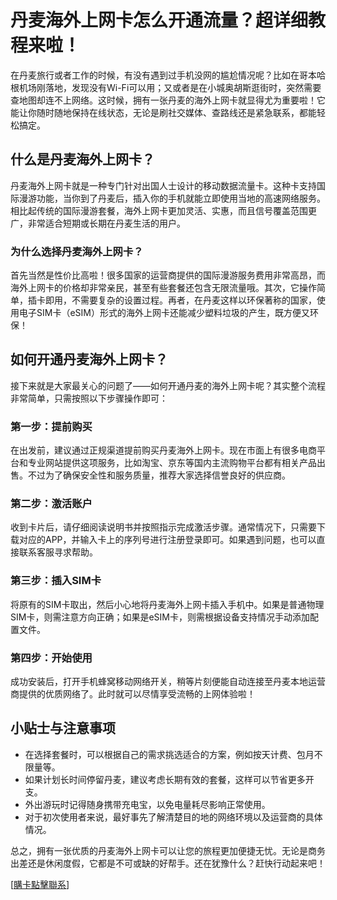 # 丹麦海外上网卡怎么开通流量？超详细教程来啦！

在丹麦旅行或者工作的时候，有没有遇到过手机没网的尴尬情况呢？比如在哥本哈根机场刚落地，发现没有Wi-Fi可以用；又或者是在小城奥胡斯逛街时，突然需要查地图却连不上网络。这时候，拥有一张丹麦的海外上网卡就显得尤为重要啦！它能让你随时随地保持在线状态，无论是刷社交媒体、查路线还是紧急联系，都能轻松搞定。

## 什么是丹麦海外上网卡？

丹麦海外上网卡就是一种专门针对出国人士设计的移动数据流量卡。这种卡支持国际漫游功能，当你到了丹麦后，插入你的手机就能立即使用当地的高速网络服务。相比起传统的国际漫游套餐，海外上网卡更加灵活、实惠，而且信号覆盖范围更广，非常适合短期或长期在丹麦生活的用户。

### 为什么选择丹麦海外上网卡？

首先当然是性价比高啦！很多国家的运营商提供的国际漫游服务费用非常高昂，而海外上网卡的价格却非常亲民，甚至有些套餐还包含无限流量哦。其次，它操作简单，插卡即用，不需要复杂的设置过程。再者，在丹麦这样以环保著称的国家，使用电子SIM卡（eSIM）形式的海外上网卡还能减少塑料垃圾的产生，既方便又环保！

## 如何开通丹麦海外上网卡？

接下来就是大家最关心的问题了——如何开通丹麦的海外上网卡呢？其实整个流程非常简单，只需按照以下步骤操作即可：

### 第一步：提前购买

在出发前，建议通过正规渠道提前购买丹麦海外上网卡。现在市面上有很多电商平台和专业网站提供这项服务，比如淘宝、京东等国内主流购物平台都有相关产品出售。不过为了确保安全性和服务质量，推荐大家选择信誉良好的供应商。

### 第二步：激活账户

收到卡片后，请仔细阅读说明书并按照指示完成激活步骤。通常情况下，只需要下载对应的APP，并输入卡上的序列号进行注册登录即可。如果遇到问题，也可以直接联系客服寻求帮助。

### 第三步：插入SIM卡

将原有的SIM卡取出，然后小心地将丹麦海外上网卡插入手机中。如果是普通物理SIM卡，则需注意方向正确；如果是eSIM卡，则需根据设备支持情况手动添加配置文件。

### 第四步：开始使用

成功安装后，打开手机蜂窝移动网络开关，稍等片刻便能自动连接至丹麦本地运营商提供的优质网络了。此时就可以尽情享受流畅的上网体验啦！

## 小贴士与注意事项

- 在选择套餐时，可以根据自己的需求挑选适合的方案，例如按天计费、包月不限量等。
- 如果计划长时间停留丹麦，建议考虑长期有效的套餐，这样可以节省更多开支。
- 外出游玩时记得随身携带充电宝，以免电量耗尽影响正常使用。
- 对于初次使用者来说，最好事先了解清楚目的地的网络环境以及运营商的具体情况。

总之，拥有一张优质的丹麦海外上网卡可以让您的旅程更加便捷无忧。无论是商务出差还是休闲度假，它都是不可或缺的好帮手。还在犹豫什么？赶快行动起来吧！

[[購卡點擊聯系](https://t.me/s/esim1088)]
